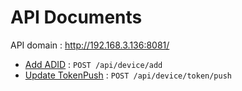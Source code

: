 # API Documents

API domain : http://192.168.3.136:8081/


* [Add ADID](addDevice.md) : `POST /api/device/add`
* [Update TokenPush](tokenPush.md) : `POST /api/device/token/push`